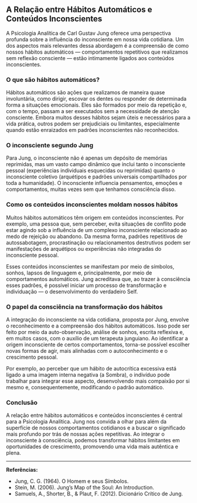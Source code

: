 
## A Relação entre Hábitos Automáticos e Conteúdos Inconscientes

A Psicologia Analítica de Carl Gustav Jung oferece uma perspectiva profunda sobre a influência do inconsciente em nossa vida cotidiana. Um dos aspectos mais relevantes dessa abordagem é a compreensão de como nossos hábitos automáticos — comportamentos repetitivos que realizamos sem reflexão consciente — estão intimamente ligados aos conteúdos inconscientes.

### O que são hábitos automáticos?

Hábitos automáticos são ações que realizamos de maneira quase involuntária, como dirigir, escovar os dentes ou responder de determinada forma a situações emocionais. Eles são formados por meio da repetição e, com o tempo, passam a ser executados sem a necessidade de atenção consciente. Embora muitos desses hábitos sejam úteis e necessários para a vida prática, outros podem ser prejudiciais ou limitantes, especialmente quando estão enraizados em padrões inconscientes não reconhecidos.

### O inconsciente segundo Jung

Para Jung, o inconsciente não é apenas um depósito de memórias reprimidas, mas um vasto campo dinâmico que inclui tanto o inconsciente pessoal (experiências individuais esquecidas ou reprimidas) quanto o inconsciente coletivo (arquétipos e padrões universais compartilhados por toda a humanidade). O inconsciente influencia pensamentos, emoções e comportamentos, muitas vezes sem que tenhamos consciência disso.

### Como os conteúdos inconscientes moldam nossos hábitos

Muitos hábitos automáticos têm origem em conteúdos inconscientes. Por exemplo, uma pessoa que, sem perceber, evita situações de conflito pode estar agindo sob a influência de um complexo inconsciente relacionado ao medo de rejeição ou abandono. Da mesma forma, padrões repetitivos de autossabotagem, procrastinação ou relacionamentos destrutivos podem ser manifestações de arquétipos ou experiências não integradas do inconsciente pessoal.

Esses conteúdos inconscientes se manifestam por meio de símbolos, sonhos, lapsos de linguagem e, principalmente, por meio de comportamentos automáticos. Jung acreditava que, ao trazer à consciência esses padrões, é possível iniciar um processo de transformação e individuação — o desenvolvimento do verdadeiro Self.

### O papel da consciência na transformação dos hábitos

A integração do inconsciente na vida cotidiana, proposta por Jung, envolve o reconhecimento e a compreensão dos hábitos automáticos. Isso pode ser feito por meio da auto-observação, análise de sonhos, escrita reflexiva e, em muitos casos, com o auxílio de um terapeuta junguiano. Ao identificar a origem inconsciente de certos comportamentos, torna-se possível escolher novas formas de agir, mais alinhadas com o autoconhecimento e o crescimento pessoal.

Por exemplo, ao perceber que um hábito de autocrítica excessiva está ligado a uma imagem interna negativa (a Sombra), o indivíduo pode trabalhar para integrar esse aspecto, desenvolvendo mais compaixão por si mesmo e, consequentemente, modificando o padrão automático.

### Conclusão

A relação entre hábitos automáticos e conteúdos inconscientes é central para a Psicologia Analítica. Jung nos convida a olhar para além da superfície de nossos comportamentos cotidianos e a buscar o significado mais profundo por trás de nossas ações repetitivas. Ao integrar o inconsciente à consciência, podemos transformar hábitos limitantes em oportunidades de crescimento, promovendo uma vida mais autêntica e plena.

---
**Referências:**
- Jung, C. G. (1964). O Homem e seus Símbolos.
- Stein, M. (2006). Jung’s Map of the Soul: An Introduction.
- Samuels, A., Shorter, B., & Plaut, F. (2012). Dicionário Crítico de Jung.
```
